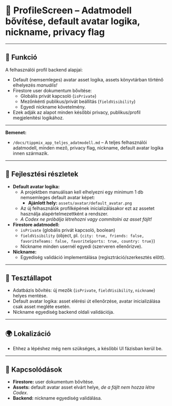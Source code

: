 # 👤 ProfileScreen – Adatmodell bővítése, default avatar logika, nickname, privacy flag

---

## 🎯 Funkció

A felhasználói profil backend alapjai:
- Default (nemsemleges) avatar asset logika, assets könyvtárban történő elhelyezés _manuális!_
- Firestore user dokumentum bővítése:  
  - Globális privát kapcsoló (`isPrivate`)
  - Mezőnkénti publikus/privát beállítás (`fieldVisibility`)
  - Egyedi nickname követelmény.
- Ezek adják az alapot minden későbbi privacy, publikus/profil megjelenítési logikához.

---

**Bemenet:**
- `/docs/tippmix_app_teljes_adatmodell.md` – A teljes felhasználói adatmodell, minden mező, privacy flag, nickname, default avatar logika innen származik.

---

## 🧠 Fejlesztési részletek

- **Default avatar logika:**  
  - A projektben manuálisan kell elhelyezni egy minimum 1 db nemsemleges default avatar képet:  
    - **Ajánlott hely:** `assets/avatar/default_avatar.png`
  - Az új felhasználók profilképének inicializálásakor ezt az assetet használja alapértelmezettként a rendszer.
  - _A Codex ne próbálja létrehozni vagy commitolni az asset fájlt!_
- **Firestore adatmodell:**  
  - `isPrivate` (globális privát kapcsoló, boolean)
  - `fieldVisibility` (object, pl. `{city: true, friends: false, favoriteTeams: false, favoriteSports: true, country: true}`)
  - Nickname minden usernél egyedi (szerveren ellenőrizve).
- **Nickname:**  
  - Egyediség validáció implementálása (regisztráció/szerkesztés előtt).

---

## 🧪 Tesztállapot

- Adatbázis bővítés: új mezők (`isPrivate`, `fieldVisibility`, `nickname`) helyes mentése.
- Default avatar logika: asset elérési út ellenőrzése, avatar inicializálása csak asset megléte esetén.
- Nickname egyediség backend oldali validációja.

---

## 🌍 Lokalizáció

- Ehhez a lépéshez még nem szükséges, a későbbi UI fázisban kerül be.

---

## 📎 Kapcsolódások

- **Firestore:** user dokumentum bővítése.
- **Assets:** default avatar asset elvárt helye, _de a fájlt nem hozza létre Codex_.
- **Backend:** nickname egyediség validálása.
